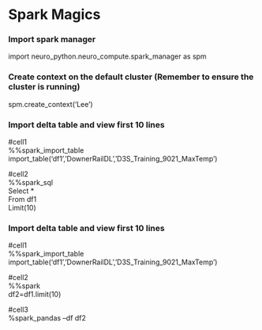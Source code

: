 # Spark Magics
### Import spark manager
import neuro_python.neuro_compute.spark_manager as spm
### Create context on the default cluster (Remember to ensure the cluster is running)
spm.create_context(‘Lee’)
### Import delta table and view first 10 lines
#cell1</br>
%%spark_import_table</br>
import_table(‘df1’,’DownerRailDL’,’D3S_Training_9021_MaxTemp’)</br>

#cell2</br>
%%spark_sql</br>
Select *</br>
From df1</br>
Limit(10)
### Import delta table and view first 10 lines
#cell1</br>
%%spark_import_table</br>
import_table(‘df1’,’DownerRailDL’,’D3S_Training_9021_MaxTemp’)</br>

#cell2</br>
%%spark</br>
df2=df1.limit(10)</br>

#cell3</br>
%spark_pandas –df df2

